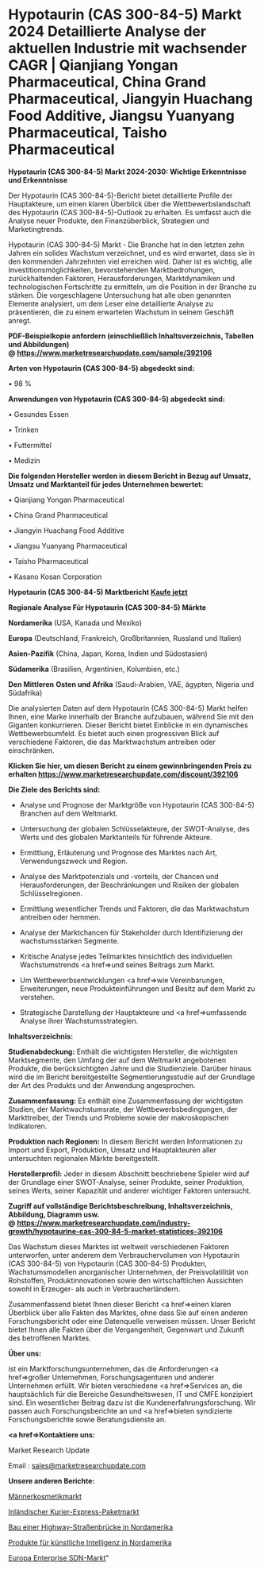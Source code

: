 # Hypotaurin (CAS 300-84-5) Markt 2024 Detaillierte Analyse der aktuellen Industrie mit wachsender CAGR | Qianjiang Yongan Pharmaceutical, China Grand Pharmaceutical, Jiangyin Huachang Food Additive, Jiangsu Yuanyang Pharmaceutical, Taisho Pharmaceutical

<strong>Hypotaurin (CAS 300-84-5) Markt 2024-2030: Wichtige Erkenntnisse und Erkenntnisse</strong>

Der Hypotaurin (CAS 300-84-5)-Bericht bietet detaillierte Profile der Hauptakteure, um einen klaren Überblick über die Wettbewerbslandschaft des Hypotaurin (CAS 300-84-5)-Outlook zu erhalten. Es umfasst auch die Analyse neuer Produkte, den Finanzüberblick, Strategien und Marketingtrends.

Hypotaurin (CAS 300-84-5) Markt - Die Branche hat in den letzten zehn Jahren ein solides Wachstum verzeichnet, und es wird erwartet, dass sie in den kommenden Jahrzehnten viel erreichen wird. Daher ist es wichtig, alle Investitionsmöglichkeiten, bevorstehenden Marktbedrohungen, zurückhaltenden Faktoren, Herausforderungen, Marktdynamiken und technologischen Fortschritte zu ermitteln, um die Position in der Branche zu stärken. Die vorgeschlagene Untersuchung hat alle oben genannten Elemente analysiert, um dem Leser eine detaillierte Analyse zu präsentieren, die zu einem erwarteten Wachstum in seinem Geschäft anregt.

<strong><b>PDF-Beispielkopie anfordern (einschließlich Inhaltsverzeichnis, Tabellen und Abbildungen) @ </b></strong><strong><a href=https://www.marketresearchupdate.com/sample/392106><strong>https://www.marketresearchupdate.com/sample/392106</u></a></strong></strong>

<strong>Arten von Hypotaurin (CAS 300-84-5) abgedeckt sind:</strong>

• 98 %

<strong>Anwendungen von Hypotaurin (CAS 300-84-5) abgedeckt sind:</strong>

• Gesundes Essen

• Trinken

• Futtermittel

• Medizin

<strong>Die folgenden Hersteller werden in diesem Bericht in Bezug auf Umsatz, Umsatz und Marktanteil für jedes Unternehmen bewertet:</strong>

• Qianjiang Yongan Pharmaceutical

• China Grand Pharmaceutical

• Jiangyin Huachang Food Additive

• Jiangsu Yuanyang Pharmaceutical

• Taisho Pharmaceutical

• Kasano Kosan Corporation

<strong>Hypotaurin (CAS 300-84-5) Marktbericht <a href=https://www.marketresearchupdate.com/buynow/392106>Kaufe jetzt</a></strong>

<strong>Regionale Analyse Für Hypotaurin (CAS 300-84-5) Märkte</strong>

<strong>Nordamerika</strong> (USA, Kanada und Mexiko)

<strong>Europa</strong> (Deutschland, Frankreich, Großbritannien, Russland und Italien)

<strong>Asien-Pazifik</strong> (China, Japan, Korea, Indien und Südostasien)

<strong>Südamerika</strong> (Brasilien, Argentinien, Kolumbien, etc.)

<strong>Den Mittleren</strong> <strong>Osten und Afrika</strong> (Saudi-Arabien, VAE, ägypten, Nigeria und Südafrika)

Die analysierten Daten auf dem Hypotaurin (CAS 300-84-5) Markt helfen Ihnen, eine Marke innerhalb der Branche aufzubauen, während Sie mit den Giganten konkurrieren. Dieser Bericht bietet Einblicke in ein dynamisches Wettbewerbsumfeld. Es bietet auch einen progressiven Blick auf verschiedene Faktoren, die das Marktwachstum antreiben oder einschränken.

<strong>Klicken Sie hier, um diesen Bericht zu einem gewinnbringenden Preis zu erhalten
</strong><strong><a href=https://www.marketresearchupdate.com/discount/392106>https://www.marketresearchupdate.com/discount/392106</b></u></strong></a>

<strong>Die Ziele des Berichts sind:</strong>

- Analyse und Prognose der Marktgröße von Hypotaurin (CAS 300-84-5) Branchen auf dem Weltmarkt.

- Untersuchung der globalen Schlüsselakteure, der SWOT-Analyse, des Werts und des globalen Marktanteils für führende Akteure.

- Ermittlung, Erläuterung und Prognose des Marktes nach Art, Verwendungszweck und Region.

- Analyse des Marktpotenzials und -vorteils, der Chancen und Herausforderungen, der Beschränkungen und Risiken der globalen Schlüsselregionen.

- Ermittlung wesentlicher Trends und Faktoren, die das Marktwachstum antreiben oder hemmen.

- Analyse der Marktchancen für Stakeholder durch Identifizierung der wachstumsstarken Segmente.

- Kritische Analyse jedes Teilmarktes hinsichtlich des individuellen Wachstumstrends <a href=>und</a> seines Beitrags zum Markt.

- Um Wettbewerbsentwicklungen <a href=>wie</a> Vereinbarungen, Erweiterungen, neue Produkteinführungen und Besitz auf dem Markt zu verstehen.

- Strategische Darstellung der Hauptakteure und <a href=>umfas</a>sende Analyse ihrer Wachstumsstrategien.

<strong>Inhaltsverzeichnis:</strong>

<strong>Studienabdeckung:</strong> Enthält die wichtigsten Hersteller, die wichtigsten Marktsegmente, den Umfang der auf dem Weltmarkt angebotenen Produkte, die berücksichtigten Jahre und die Studienziele. Darüber hinaus wird die im Bericht bereitgestellte Segmentierungsstudie auf der Grundlage der Art des Produkts und der Anwendung angesprochen.

<strong>Zusammenfassung:</strong> Es enthält eine Zusammenfassung der wichtigsten Studien, der Marktwachstumsrate, der Wettbewerbsbedingungen, der Markttreiber, der Trends und Probleme sowie der makroskopischen Indikatoren.

<strong>Produktion nach Regionen:</strong> In diesem Bericht werden Informationen zu Import und Export, Produktion, Umsatz und Hauptakteuren aller untersuchten regionalen Märkte bereitgestellt.

<strong>Herstellerprofil:</strong> Jeder in diesem Abschnitt beschriebene Spieler wird auf der Grundlage einer SWOT-Analyse, seiner Produkte, seiner Produktion, seines Werts, seiner Kapazität und anderer wichtiger Faktoren untersucht.

<strong><b>Zugriff auf vollständige Berichtsbeschreibung, Inhaltsverzeichnis, Abbildung, Diagramm usw. @ </b></strong><strong><a href=https://www.marketresearchupdate.com/industry-growth/hypotaurine-cas-300-84-5-market-statistices-392106>https://www.marketresearchupdate.com/industry-growth/hypotaurine-cas-300-84-5-market-statistices-392106</a></strong>

Das Wachstum dieses Marktes ist weltweit verschiedenen Faktoren unterworfen, unter anderem dem Verbrauchervolumen von Hypotaurin (CAS 300-84-5) von Hypotaurin (CAS 300-84-5) Produkten, Wachstumsmodellen anorganischer Unternehmen, der Preisvolatilität von Rohstoffen, Produktinnovationen sowie den wirtschaftlichen Aussichten sowohl in Erzeuger- als auch in Verbraucherländern.

Zusammenfassend bietet Ihnen dieser Bericht <a href=>einen</a> klaren Überblick über alle Fakten des Marktes, ohne dass Sie auf einen anderen Forschungsbericht oder eine Datenquelle verweisen müssen. Unser Bericht bietet Ihnen alle Fakten über die Vergangenheit, Gegenwart und Zukunft des betroffenen Marktes.

<strong>Über uns:</strong>

 ist ein Marktforschungsunternehmen, das die Anforderungen <a href=>großer</a> Unternehmen, Forschungsagenturen und anderer Unternehmen erfüllt. Wir bieten verschiedene <a href=>Services</a> an, die hauptsächlich für die Bereiche Gesundheitswesen, IT und CMFE konzipiert sind. Ein wesentlicher Beitrag dazu ist die Kundenerfahrungsforschung. Wir passen auch Forschungsberichte an und <a href=>bieten</a> syndizierte Forschungsberichte sowie Beratungsdienste an.

<strong><a href=>Kontaktiere uns:</a></strong>

Market Research Update

Email : sales@marketresearchupdate.com

<strong>Unsere anderen Berichte:</strong>

<a href=https://www.linkedin.com/pulse/men-cosmetics-market-2023-top-leading-vendors>Männerkosmetikmarkt</a>

<a href=https://www.linkedin.com/pulse/domestic-courier-express-parcel-market-outlooks>Inländischer Kurier-Express-Paketmarkt</a>

<a href=https://www.linkedin.com/pulse/north-america-highway-street-bridge-construction>Bau einer Highway-Straßenbrücke in Nordamerika</a>

<a href=https://www.linkedin.com/pulse/north-america-artificial-intelligence-products>Produkte für künstliche Intelligenz in Nordamerika</a>

<a href=https://www.linkedin.com/pulse/europe-enterprise-sdn-market-size-2023-f1ybf/>Europa Enterprise SDN-Markt</a>"
